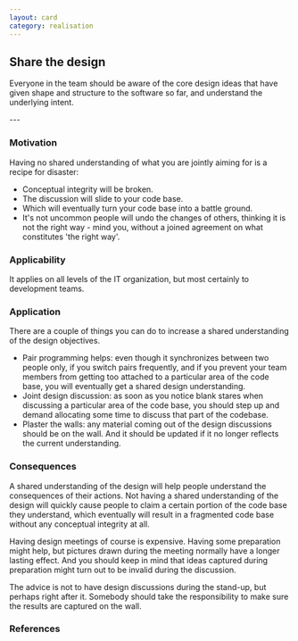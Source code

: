 ```yaml
---
layout: card
category: realisation
---
```

Share the design
---
<p>Everyone in the team should be aware of the core design
      ideas that have given shape and structure to the software so
      far, and understand the underlying intent.</p>
---

### Motivation

Having no shared understanding of what you are jointly aiming for is a recipe for disaster:

* Conceptual integrity will be broken.
* The discussion will slide to your code base.
* Which will eventually turn your code base into a battle ground.
* It's not uncommon people will undo the changes of others, thinking it is not the right way - mind you, without a joined agreement on what constitutes 'the right way'.

### Applicability

It applies on all levels of the IT organization, but most certainly to development teams.

### Application

There are a couple of things you can do to increase a shared understanding of the design objectives.

* Pair programming helps: even though it synchronizes between two people only, if you switch pairs frequently, and if you prevent your team members from getting too attached to a particular area of the code base, you will eventually get a shared design understanding.
* Joint design discussion: as soon as you notice blank stares when discussing a particular area of the code base, you should step up and demand allocating some time to discuss that part of the codebase.
* Plaster the walls: any material coming out of the design discussions should be on the wall. And it should be updated if it no longer reflects the current understanding.

### Consequences

A shared understanding of the design will help people understand the consequences of their actions. Not having a shared understanding of the design will quickly cause people to claim a certain portion of the code base they understand, which eventually will result in a fragmented code base without any conceptual integrity at all.

Having design meetings of course is expensive. Having some preparation might help, but pictures drawn during the meeting normally have a longer lasting effect. And you should keep in mind that ideas captured during preparation might turn out to be invalid during the discussion.

The advice is not to have design discussions during the stand-up, but perhaps right after it. Somebody should take the responsibility to make sure the results are captured on the wall.

### References


